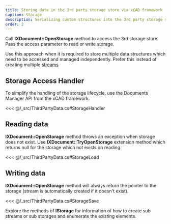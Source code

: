 ```yaml
---
title: Storing data in the 3rd party storage store via xCAD framework
caption: Storage
description: Serializing custom structures into the 3rd party storage store using xCAD framework
order: 2
---
```

Call **IXDocument::OpenStorage** method to access the 3rd storage store. Pass the access parameter to read or write storage.

Use this approach when it is required to store multiple data structures which need to be accessed and managed independently. Prefer this instead of creating multiple [streams](/third-party-data-storage/stream/)

## Storage Access Handler

To simplify the handling of the storage lifecycle, use the Documents Manager API from the xCAD framework:

<<< @/_src/ThirdPartyData.cs#StorageHandler

## Reading data

**IXDocument::OpenStorage** method throws an exception when storage does not exist. Use **IXDocument::TryOpenStorage** extension method which returns null for the storage which not exists on reading.

<<< @/_src/ThirdPartyData.cs#StorageLoad

## Writing data

**IXDocument::OpenStorage** method will always return the pointer to the storage (stream is automatically created if it doesn't exist).

<<< @/_src/ThirdPartyData.cs#StorageSave

Explore the methods of **IStorage** for information of how to create sub streams or sub storages and enumerate the existing elements.